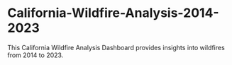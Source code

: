# California-Wildfire-Analysis-2014-2023
This California Wildfire Analysis Dashboard provides insights into wildfires from 2014 to 2023.

